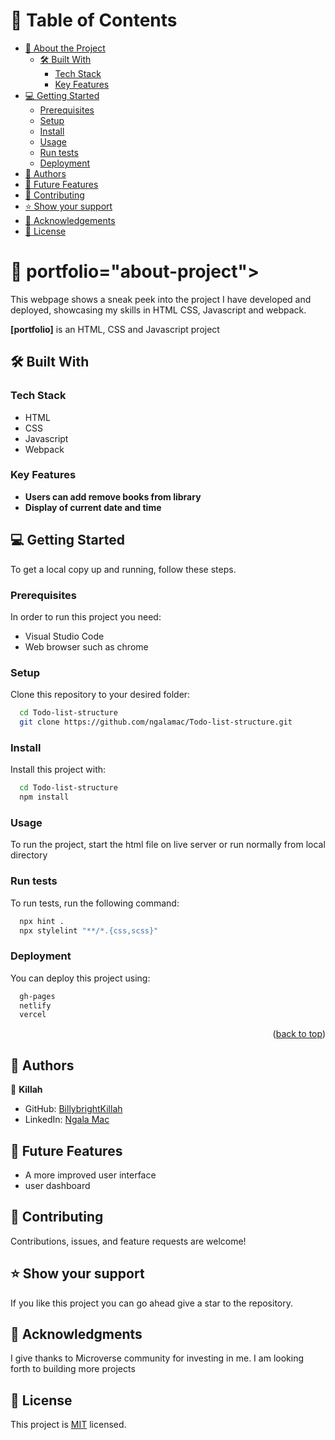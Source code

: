 

# 📗 Table of Contents

- [📖 About the Project](#about-project)
  - [🛠 Built With](#built-with)
    - [Tech Stack](#tech-stack)
    - [Key Features](#key-features)
- [💻 Getting Started](#getting-started)
  - [Prerequisites](#prerequisites)
  - [Setup](#setup)
  - [Install](#install)
  - [Usage](#usage)
  - [Run tests](#run-tests)
  - [Deployment](#deployment)
- [👥 Authors](#authors)
- [🔭 Future Features](#future-features)
- [🤝 Contributing](#contributing)
- [⭐️ Show your support](#support)
- [🙏 Acknowledgements](#acknowledgements)
- [📝 License](#license)

# 📖 portfolio="about-project"></a>

This webpage shows a sneak peek into the project I have developed and deployed, showcasing my skills in HTML CSS, Javascript and webpack.

**[portfolio]** is an HTML, CSS and Javascript project

## 🛠 Built With <a name="built-with"></a>

### Tech Stack <a name="tech-stack"></a>

- HTML
- CSS
- Javascript
- Webpack

### Key Features <a name="key-features"></a>
- **Users can add remove books from library**
- **Display of current date and time**

## 💻 Getting Started <a name="getting-started"></a>

To get a local copy up and running, follow these steps.

### Prerequisites

In order to run this project you need:

- Visual Studio Code
- Web browser such as chrome

### Setup

Clone this repository to your desired folder:

```sh
  cd Todo-list-structure
  git clone https://github.com/ngalamac/Todo-list-structure.git
```

### Install

Install this project with:

```sh
  cd Todo-list-structure
  npm install
```

### Usage

To run the project, start the html file on live server or run normally from local directory

### Run tests

To run tests, run the following command:
```sh
  npx hint .
  npx stylelint "**/*.{css,scss}"
```

### Deployment

You can deploy this project using:

```sh
  gh-pages
  netlify
  vercel
```

<p align="right">(<a href="#readme-top">back to top</a>)</p>

## 👥 Authors <a name="authors"></a>

👤 **Killah**

- GitHub: [BillybrightKillah](https://github.com/ngalamac)
- LinkedIn: [Ngala Mac](https://www.linkedin.com/in/ngala-mac-872a65220/)


## 🔭 Future Features <a name="future-features"></a>

- A more improved user interface
- user dashboard

## 🤝 Contributing <a name="contributing"></a>

Contributions, issues, and feature requests are welcome!

## ⭐️ Show your support <a name="support"></a>

If you like this project you can go ahead give a star to the repository.


## 🙏 Acknowledgments <a name="acknowledgements"></a>

I give thanks to Microverse community for investing in me. I am looking forth to building more projects

## 📝 License <a name="license"></a>

This project is [MIT](./MIT.md) licensed.
